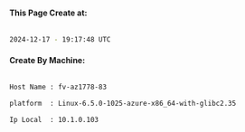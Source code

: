 
   
#### This Page Create at:

```bash

2024-12-17 - 19:17:48 UTC

```

#### Create By Machine:

```bash

Host Name : fv-az1778-83

platform  : Linux-6.5.0-1025-azure-x86_64-with-glibc2.35

Ip Local  : 10.1.0.103

```

